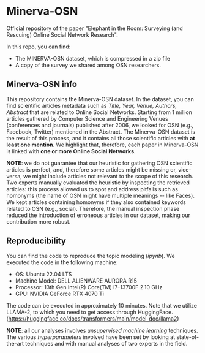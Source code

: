 # Minerva-OSN

Official repository of the paper "Elephant in the Room: Surveying (and Rescuing) Online Social Network Research". 

In this repo, you can find:

  - The MINERVA-OSN dataset, which is compressed in a zip file
  - A copy of the survey we shared among OSN researchers.

##  Minerva-OSN  info
This repository contains the Minerva-OSN dataset. 
In the dataset, you can find scientific articles metadata such as *Title, Year, Venue, Authors, Abstract* that are related to Online Social Networks. 
Starting from 1 million articles gathered by Computer Science and Engineering Venues (conferences and journals) published after 2006, we looked for OSN (e.g., Facebook, Twitter) mentioned in the Abstract.
The Minerva-OSN dataset is the result of this process, and it contains all those scientific articles with **at least one mention**.
We highlight that, therefore, each paper in Minerva-OSN is linked with **one or more Online Social Networks**.

**NOTE**: we do not guarantee that our heuristic for gathering OSN scientific articles is perfect, and, therefore some articles might be missing or, vice-versa, we might include articles not relevant to the scope of this research.
Two experts manually evaluated the heuristic by inspecting the retrieved articles: this process allowed us to spot and address pitfalls such as homonyms (the name of OSN might have multiple meanings -- like Faces). 
We kept articles containing homonyms if they also contained keywords related to OSN (e.g., social). 
Therefore, the manual inspection phase reduced the introduction of erroneous articles in our dataset, making our contribution more robust. 

## Reproducibility
You can find the code to reproduce the topic modeling (*ipynb*). 
We executed the code in the following machine:
 - OS: Ubuntu 22.04 LTS
 - Machine Model: DELL ALIENWARE AURORA R15
 - Processor: 13th Gen Intel(R) Core(TM) i7-13700F   2.10 GHz
 - GPU: NVIDIA GeForce RTX 4070 Ti

The code can be executed in approximately 10 minutes. 
Note that we utilize LLAMA-2, to which you need to get access through HuggingFace. 
(https://huggingface.co/docs/transformers/main/model_doc/llama2)

**NOTE**: all our analyses involves *unsupervised machine learning* techniques. The various *hyperparameters* involved have been set by looking at state-of-the-art techniques and with manual analyses of two experts in the field.

